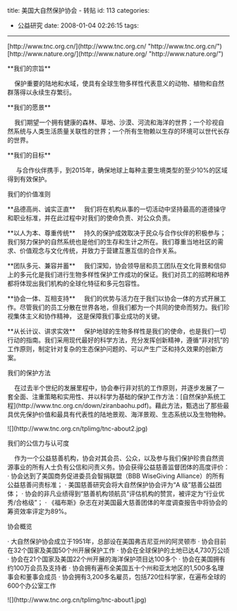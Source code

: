 title: 美国大自然保护协会 - 转贴
id: 113
categories:
  - 公益研究
date: 2008-01-04 02:26:15
tags:
---

<div id="msgcns!9697D6160EFEBC17!1593" class="bvMsg"><p>[http://www.tnc.org.cn/](http://www.tnc.org.cn/ "http://www.tnc.org.cn/")
[http://www.nature.org/](http://www.nature.org/ "http://www.nature.org/") <p>**我们的宗旨**<a></a> <p>    保护重要的陆地和水域，使具有全球生物多样性代表意义的动物、植物和自然群落得以永续生存繁衍。 <p>**我们的愿景**<a></a> <p>    我们期望一个拥有健康的森林、草地、沙漠、河流和海洋的世界；一个珍视自然系统与人类生活质量关联性的世界；一个所有生物赖以生存的环境可以世代长存的世界。 <p>**我们的目标**<a></a> <p>     与合作伙伴携手，到2015年，确保地球上每种主要生境类型的至少10%的区域得到有效保护。 <p>我们的价值准则<a></a> <p>**品德高尚、诚实正直**
    我们将在机构从事的一切活动中坚持最高的道德操守和职业标准，并在此过程中对我们的使命负责、对公众负责。 <p>**以人为本、尊重传统**
    持久的保护成效取决于民众与合作伙伴的积极参与；我们努力保护的自然系统也是他们的生存和生计之所在。我们尊重当地社区的需求、价值观念与文化传统，并致力于营建互惠互信的合作关系。 <p>**团队多元、兼容并蓄**
    我们深知，协会领导层和员工团队在文化背景和信仰上的多元化是我们进行生物多样性保护工作成功的保证。我们对员工的招聘和培养都将体现出我们机构的全球化特征和多元包容性。 <p>**协会一体、互相支持**
    我们的优势与活力在于我们以协会一体的方式开展工作。尽管我们的员工分散在世界各地，但我们都为一个共同的使命而努力。我们珍视集体主义和协作精神， 这是保障我们事业成功的关键。 <p>**从长计议、讲求实效**
    保护地球的生物多样性是我们的使命，也是我们一切行动的指南。我们采用现代最好的科学方法，充分发挥创新精神，遵循“非对抗”的工作原则，制定针对复杂的生态保护问题的、可以产生广泛和持久效果的创新方案。 <p>我们的保护方法<a></a> <p>    在过去半个世纪的发展里程中，协会奉行非对抗的工作原则，并逐步发展了一套全面、注重策略和实用性、并以科学为基础的保护工作方法：[自然保护系统工程](http://www.tnc.org.cn/down/ziranbaohu.pdf)。藉此方法，甄选出了那些最具优先保护价值和最具有代表性的陆地景观、海洋景观、生态系统以及生物物种。 <p>![](http://www.tnc.org.cn/tplimg/tnc-about2.jpg) <p>我们的公信力与认可度<a></a> <p>    作为一个公益慈善机构，协会对其会员、公众，以及参与我们保护珍贵自然资源事业的所有人士负有公信和问责义务。协会获得公益慈善监督团体的高度评价：
· 协会达到了美国商务促进委员会智捐联盟（BBB WiseGiving Alliance）的所有公益慈善问责标准；
· 美国慈善研究会将大自然保护协会评为“A 级”慈善公益团体；
· 协会的非凡业绩得到“慈善机构领航员”评估机构的赞赏，被评定为“行业优秀/合格级”；
· 《福布斯》杂志在对美国最大慈善团体的年度调查报告中将协会的筹资效率评定为89%。 <p>协会概览<a></a> <p>· 大自然保护协会成立于1951年，总部设在美国弗吉尼亚州的阿灵顿市
· 协会目前在32个国家及美国50个州开展保护工作
· 协会在全球保护的土地已达4,730万公顷
· 协会在21个国家及美国22个州开展的海洋保护项目达100多个
· 协会在美国拥有约100万会员及支持者
· 协会拥有遍布全美国五十个州和亚太地区的1,500多名理事会和董事会成员
· 协会拥有3,200多名雇员，包括720位科学家，在遍布全球的600个办公室工作 <p>![](http://www.tnc.org.cn/tplimg/tnc-about1.jpg)</div>